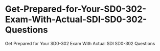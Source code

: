 # Get-Prepared-for-Your-SD0-302-Exam-With-Actual-SDI-SD0-302-Questions
Get Prepared for Your SD0-302 Exam With Actual SDI SD0-302 Questions
